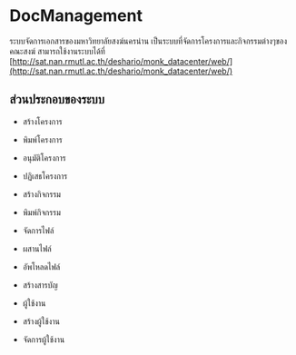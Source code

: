 DocManagement
============================
ระบบจัดการเอกสารของมหาวิทยาลัยสงฆ์นครน่าน เป็นระบบที่จัดการโครงการและกิจกรรมต่างๆของคณะสงฆ์ สามารถใช้งานระบบได้ที่ [http://sat.nan.rmutl.ac.th/deshario/monk_datacenter/web/](http://sat.nan.rmutl.ac.th/deshario/monk_datacenter/web/)

ส่วนประกอบของระบบ
-------------------
* สร้างโครงการ
* พิมพ์โครงการ
* อนุมัติโครงการ
* ปฏิเสธโครงการ
  
* สร้างกิจกรรม
* พิมพ์กิจกรรม
  
* จัดการไฟล์
* ผสานไฟล์
* อัพโหลดไฟล์
* สร้างสารบัญ
  
* ผู้ใช้งาน
* สร้างผู้ใช้งาน
* จัดการผู้ใช้งาน
 
